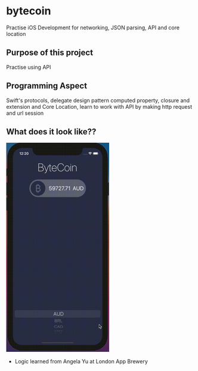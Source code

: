 # bytecoin
Practise iOS Development for networking, JSON parsing, API and core location

## Purpose of this project
Practise using API

## Programming Aspect
Swift's protocols, delegate design pattern computed property, closure and extension and Core Location, learn to work with API by making http request and url session

## What does it look like??
<img src="https://github.com/Helen-Noe/byteCoin/blob/main/byteCoin.gif" width="276" height="560">

* Logic learned from Angela Yu at London App Brewery

